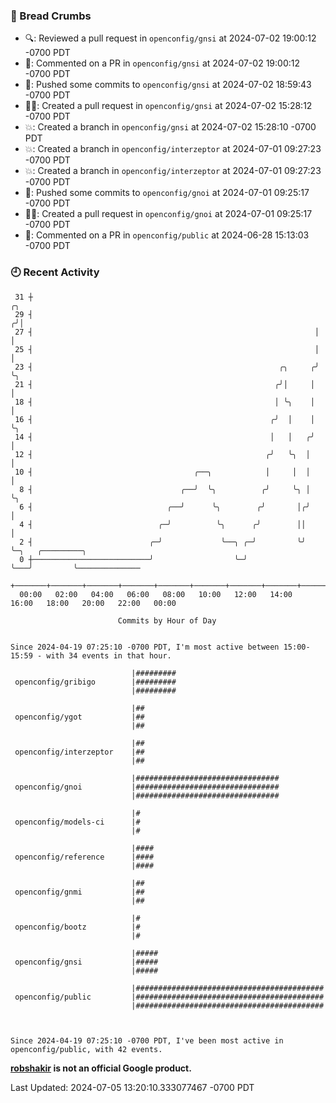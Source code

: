 ### 🍞 Bread Crumbs

 * 🔍: Reviewed a pull request in  `openconfig/gnsi` at 2024-07-02 19:00:12 -0700 PDT
 * 💬: Commented on a PR in  `openconfig/gnsi` at 2024-07-02 19:00:12 -0700 PDT
 * 🚢: Pushed some commits to `openconfig/gnsi` at 2024-07-02 18:59:43 -0700 PDT
 * ✍🏼: Created a pull request in `openconfig/gnsi` at 2024-07-02 15:28:12 -0700 PDT
 * 💥: Created a branch in `openconfig/gnsi` at 2024-07-02 15:28:10 -0700 PDT
 * 💥: Created a branch in `openconfig/interzeptor` at 2024-07-01 09:27:23 -0700 PDT
 * 💥: Created a branch in `openconfig/interzeptor` at 2024-07-01 09:27:23 -0700 PDT
 * 🚢: Pushed some commits to `openconfig/gnoi` at 2024-07-01 09:25:17 -0700 PDT
 * ✍🏼: Created a pull request in `openconfig/gnoi` at 2024-07-01 09:25:17 -0700 PDT
 * 💬: Commented on a PR in  `openconfig/public` at 2024-06-28 15:13:03 -0700 PDT

### 🕘 Recent Activity
```
 31 ┼                                                                ╭╮
 29 ┤                                                               ╭╯│
 27 ┤                                                               │ │
 25 ┤                                                               │ │
 23 ┤                                                       ╭╮     ╭╯ ╰╮
 21 ┤                                                      ╭╯│     │   │
 18 ┤                                                      │ ╰╮    │   │
 16 ┤                                                     ╭╯  │    │   ╰╮
 14 ┤                                                     │   │   ╭╯    │
 12 ┤                                                    ╭╯   ╰╮  │     │
 10 ┤                                    ╭──╮            │     │  │     │
  8 ┤                                 ╭──╯  ╰╮          ╭╯     ╰╮ │     ╰╮
  6 ┤                              ╭──╯      ╰╮        ╭╯       │╭╯      │
  4 ┤                            ╭─╯          ╰╮      ╭╯        ││       │
  2 ┤                          ╭─╯             ╰──╮ ╭─╯         ╰╯       ╰─╮   ╭─────────╮
  0 ┼──────────────────────────╯                  ╰─╯                      ╰───╯         ╰──────────────
    +───────+───────+───────+───────+───────+───────+───────+───────+───────+───────+───────+───────+────
  00:00   02:00   04:00   06:00   08:00   10:00   12:00   14:00   16:00   18:00   20:00   22:00   00:00   

						Commits by Hour of Day


Since 2024-04-19 07:25:10 -0700 PDT, I'm most active between 15:00-15:59 - with 34 events in that hour.

```



```
                           |#########
 openconfig/gribigo        |#########
                           |#########

                           |##
 openconfig/ygot           |##
                           |##

                           |##
 openconfig/interzeptor    |##
                           |##

                           |################################
 openconfig/gnoi           |################################
                           |################################

                           |#
 openconfig/models-ci      |#
                           |#

                           |####
 openconfig/reference      |####
                           |####

                           |##
 openconfig/gnmi           |##
                           |##

                           |#
 openconfig/bootz          |#
                           |#

                           |#####
 openconfig/gnsi           |#####
                           |#####

                           |##########################################
 openconfig/public         |##########################################
                           |##########################################



Since 2024-04-19 07:25:10 -0700 PDT, I've been most active in openconfig/public, with 42 events.

```
**[robshakir](mailto:robjs@google.com) is not an official Google product.**  


Last Updated: 2024-07-05 13:20:10.333077467 -0700 PDT

